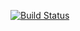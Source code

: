 [![Build Status](https://travis-ci.org/jonathan-fugue/aws-security.svg?branch=develop)](https://travis-ci.org/jonathan-fugue/aws-security)
